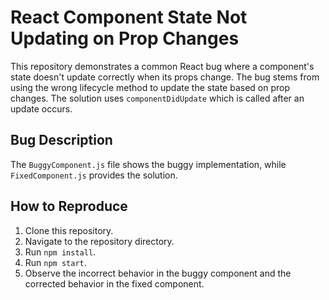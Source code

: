 # React Component State Not Updating on Prop Changes

This repository demonstrates a common React bug where a component's state doesn't update correctly when its props change. The bug stems from using the wrong lifecycle method to update the state based on prop changes.  The solution uses `componentDidUpdate` which is called after an update occurs. 

## Bug Description
The `BuggyComponent.js` file shows the buggy implementation, while `FixedComponent.js` provides the solution.

## How to Reproduce
1. Clone this repository.
2. Navigate to the repository directory.
3. Run `npm install`.
4. Run `npm start`.
5. Observe the incorrect behavior in the buggy component and the corrected behavior in the fixed component.